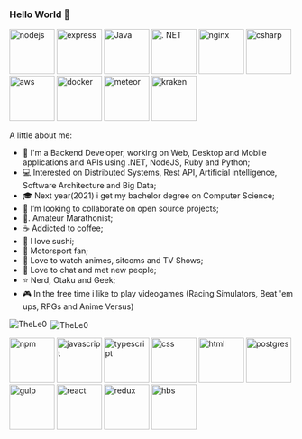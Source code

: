 ### Hello World 👋

<p align="left">
  <img src="https://devicons.github.io/devicon/devicon.git/icons/nodejs/nodejs-plain.svg" alt="nodejs" width="80" height="80"/> 
  <img src="https://devicons.github.io/devicon/devicon.git/icons/express/express-original.svg" alt="express" width="80" height="80"/> 
  <img src="https://devicons.github.io/devicon/devicon.git/icons/java/java-plain-wordmark.svg" colored" alt="Java" width="80" height="80"/> 
  <img src="https://devicons.github.io/devicon/devicon.git/icons/dot-net/dot-net-plain.svg" colored" alt=". NET" width="80" height="80"/> 
  <img src="https://devicons.github.io/devicon/devicon.git/icons/nginx/nginx-original.svg" colored" alt="nginx" width="80" height="80"/> 
  <img src="https://devicons.github.io/devicon/devicon.git/icons/csharp/csharp-plain.svg" colored" alt="csharp" width="80" height="80"/> 
  <img src="https://devicons.github.io/devicon/devicon.git/icons/amazonwebservices/amazonwebservices-original-wordmark.svg" colored" alt="aws" width="80" height="80"/> 
  <img src="https://devicons.github.io/devicon/devicon.git/icons/docker/docker-original.svg" colored" alt="docker" width="80" height="80"/>
  <img src="https://devicons.github.io/devicon/devicon.git/icons/meteor/meteor-plain.svg" colored" alt="meteor" width="80" height="80"/>
  <img src="https://devicons.github.io/devicon/devicon.git/icons/krakenjs/krakenjs-plain.svg" colored" alt="kraken" width="80" height="80"/>



A little about me:

- 🔭  I'm a Backend Developer, working on Web, Desktop and Mobile applications and APIs using .NET, NodeJS, Ruby and Python;
- 💻  Interested on Distributed Systems, Rest API, Artificial intelligence, Software Architecture and Big Data;
- 🎓  Next year(2021) i get my bachelor degree on Computer Science;
- 👯  I’m looking to collaborate on open source projects;
- 🏃. Amateur Marathonist;
- ☕  Addicted to coffee;
- 🍣  I love sushi;
- 🏁  Motorsport fan;
- 🎦  Love to watch animes, sitcoms and TV Shows;
- 💬  Love to chat and met new people;
- ⭐  Nerd, Otaku and Geek;
- 🎮  In the free time i like to play videogames (Racing Simulators, Beat 'em ups, RPGs and Anime Versus)

<p><img align="left" src="https://github-readme-stats.vercel.app/api/top-langs/?username=TheLe0&layout=compact&hide=html" alt="TheLe0" /></p>
<p>&nbsp;<img align="center" src="https://github-readme-stats.vercel.app/api?username=TheLe0&show_icons=true" alt="TheLe0" /></p>

<p align="left">
  <img src="https://devicons.github.io/devicon/devicon.git/icons/npm/npm-original-wordmark.svg" alt="npm" width="80" height="80"/>
  <img src="https://devicons.github.io/devicon/devicon.git/icons/javascript/javascript-plain.svg" alt="javascript" width="80" height="80"/>
  <img src="https://devicons.github.io/devicon/devicon.git/icons/typescript/typescript-plain.svg" alt="typescript" width="80" height="80"/>
  <img src="https://devicons.github.io/devicon/devicon.git/icons/css3/css3-plain.svg" alt="css" width="80" height="80"/>
  <img src="https://devicons.github.io/devicon/devicon.git/icons/html5/html5-plain.svg" alt="html" width="80" height="80"/>
  <img src="https://devicons.github.io/devicon/devicon.git/icons/postgresql/postgresql-plain.svg" alt="postgres" width="80" height="80"/>
  <img src="https://devicons.github.io/devicon/devicon.git/icons/gulp/gulp-plain.svg" alt="gulp" width="80" height="80"/>
  <img src="https://devicons.github.io/devicon/devicon.git/icons/react/react-original.svg" alt="react" width="80" height="80"/>
  <img src="https://devicons.github.io/devicon/devicon.git/icons/redux/redux-original.svg" alt="redux" width="80" height="80"/>
  <img src="https://devicons.github.io/devicon/devicon.git/icons/handlebars/handlebars-original.svg" alt="hbs" width="80" height="80"/>
